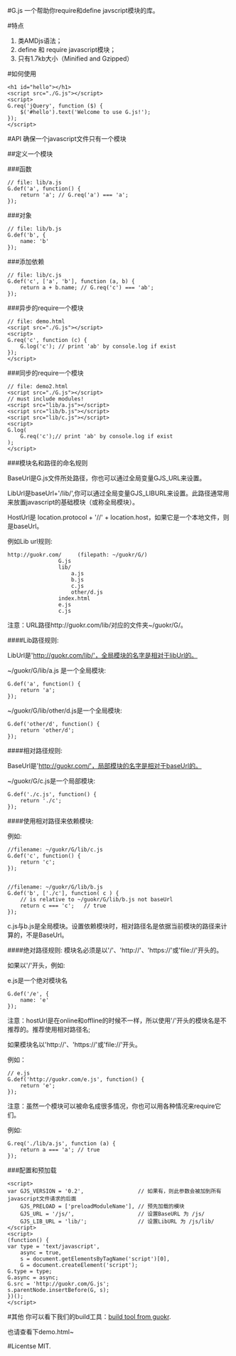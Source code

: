 #G.js
一个帮助你require和define javscript模块的库。

#特点

1. 类AMDjs语法；
2. define 和 require javascript模块；
3. 只有1.7kb大小（Minified and Gzipped）

#如何使用

    <h1 id="hello"></h1>
    <script src="./G.js"></script>
    <script>
    G.req('jQuery', function ($) {
        $('#hello').text('Welcome to use G.js!');
    });
    </script>

#API
确保一个javascript文件只有一个模块

##定义一个模块

###函数

    // file: lib/a.js
    G.def('a', function() {
        return 'a'; // G.req('a') === 'a';
    });

###对象

    // file: lib/b.js
    G.def('b', {
        name: 'b'
    });

###添加依赖

    // file: lib/c.js
    G.def('c', ['a', 'b'], function (a, b) {
        return a + b.name; // G.req('c') === 'ab';
    });

###异步的require一个模块

    // file: demo.html
    <script src="./G.js"></script>
    <script>
    G.req('c', function (c) {
        G.log('c'); // print 'ab' by console.log if exist
    });
    </script>

###同步的require一个模块

    // file: demo2.html
    <script src="./G.js"></script>
    // must include modules!
    <script src="lib/a.js"></script>
    <script src="lib/b.js"></script>
    <script src="lib/c.js"></script>
    <script>
    G.log(
        G.req('c');// print 'ab' by console.log if exist
    );
    </script>

###模块名和路径的命名规则

BaseUrl是G.js文件所处路径，你也可以通过全局变量GJS_URL来设置。

LibUrl是baseUrl+'/lib/',你可以通过全局变量GJS_LIBURL来设置。此路径通常用来放置javascript的基础模块（或称全局模块）。

HostUrl是 location.protocol + '//' + location.host，如果它是一个本地文件，则是baseUrl。

例如Lib url规则:

    http://guokr.com/     (filepath: ~/guokr/G/)
                    G.js
                    lib/
                        a.js
                        b.js
                        c.js
                        other/d.js
                    index.html
                    e.js
                    c.js

注意：URL路径http://guokr.com/lib/对应的文件夹~/guokr/G/。

####Lib路径规则:

LibUrl是'http://guokr.com/lib/'，全局模块的名字是相对于libUrl的。

~/guokr/G/lib/a.js 是一个全局模块:
    
    G.def('a', function() {
        return 'a';
    });

~/guokr/G/lib/other/d.js是一个全局模块:

    G.def('other/d', function() {
        return 'other/d';
    });

####相对路径规则:

BaseUrl是'http://guokr.com/'，局部模块的名字是相对于baseUrl的。

~/guokr/G/c.js是一个局部模块:
    
    G.def('./c.js', function() {
        return './c';
    });

####使用相对路径来依赖模块:

例如:

    //filename: ~/guokr/G/lib/c.js
    G.def('c', function() {
        return 'c';
    });


    //filename: ~/guokr/G/lib/b.js
    G.def('b', ['./c'], function( c ) {
        // is relative to ~/guokr/G/lib/b.js not baseUrl
        return c === 'c';   // true
    });

c.js与b.js是全局模块。设置依赖模块时，相对路径名是依据当前模块的路径来计算的，不是BaseUrl。

####绝对路径规则:
模块名必须是以'/'、'http://'、'https://'或'file://'开头的。

如果以'/'开头，例如:

e.js是一个绝对模块名

    G.def('/e', {
        name: 'e'
    });

注意：hostUrl是在online和offline的时候不一样，所以使用'/'开头的模块名是不推荐的。推荐使用相对路径名;

如果模块名以'http://'、'https://'或'file://'开头。

例如：

    // e.js
    G.def('http://guokr.com/e.js', function() {
        return 'e';
    });

注意：虽然一个模块可以被命名成很多情况，你也可以用各种情况来require它们。

例如:

    G.req('./lib/a.js', function (a) {
        return a === 'a'; // true
    });

###配置和预加载

    <script>
    var GJS_VERSION = '0.2',                 // 如果有，则此参数会被加到所有javascript文件请求的后面
        GJS_PRELOAD = ['preloadModuleName'], // 预先加载的模块
        GJS_URL = '/js/',                    // 设置BaseURL 为 /js/
        GJS_LIB_URL = 'lib/';                // 设置LibURL 为 /js/lib/
    </script>
    <script>
    (function() {
    var type = 'text/javascript',
        async = true,
        s = document.getElementsByTagName('script')[0],
        G = document.createElement('script');
    G.type = type;
    G.async = async;
    G.src = 'http://guokr.com/G.js';
    s.parentNode.insertBefore(G, s);
    })();
    </script>

#其他
你可以看下我们的build工具：[build tool from guokr](https://github.com/guokr/guokr-build).

也请查看下demo.html~


#Licentse
MIT.


